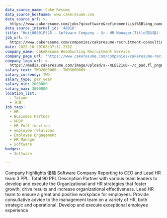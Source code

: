 ```yaml
---
data_source_name: Cake Resume
data_source_hostname: www.cakeresume.com
data_source_url: >-
  https://www.cakeresume.com/jobs?q=software&refinementList%5Blang_name%5D%5B0%5D=English&refinementList%5Bsalary_type%5D=per_year&range%5Bsalary_range%5D%5Bmin%5D=1000000&page=2
data_source_internal_id: '48018'
title: "Hot\U0001F525 – Software Company - Sr. HR Manager(Title可討論)- NC"
job_url: >-
  https://www.cakeresume.com/companies/cakeresume-recruitment-consulting/jobs/a17dc2
date: 2022-10-20T08:37:11.255Z
company_name: CakeResume Headhunting Recruitment Service
company_page_url: 'https://www.cakeresume.com/companies/cakeresume-recruitment-consulting'
company_logo_url: >-
  https://media.cakeresume.com/image/upload/s--mLEE21uB--/c_pad,fl_png8,h_200,w_200/v1620881212/vdbipassrdfr8omwzeq6.png
salary_text: TWD2000000 - TWD3000000
salary_currency: TWD
salary_type: per_year
salary_min: 2000000
salary_max: 3000000
location_list:
  - Taiwan
  - 台灣
job_tags:
  - HR
  - Business Partner
  - HRBP
  - HR Full function
  - employee relations
  - Employee Engagement
  - HR Manager
  - Software
badges:
  - Software

---
```


Company highlights 優職 Software Company Reporting to CEO and Lead HR team 3 PPL. Total 90 PPL Description Partner with various team leaders to develop and execute the Organizational and HR strategies that foster growth, drive results and increase organizational effectiveness. Lead HR team to ensure a great and positive workplace for employees. Provide consultative advice to the management team on a variety of HR, both strategic and operational. Develop and execute exceptional employee experience 